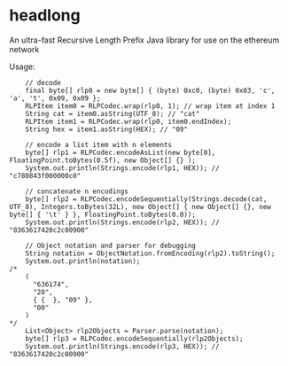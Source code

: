 # headlong
An ultra-fast Recursive Length Prefix Java library for use on the ethereum network

Usage:

        // decode
        final byte[] rlp0 = new byte[] { (byte) 0xc0, (byte) 0x83, 'c', 'a', 't', 0x09, 0x09 };
        RLPItem item0 = RLPCodec.wrap(rlp0, 1); // wrap item at index 1
        String cat = item0.asString(UTF_8); // "cat"
        RLPItem item1 = RLPCodec.wrap(rlp0, item0.endIndex);
        String hex = item1.asString(HEX); // "09"

        // encode a list item with n elements
        byte[] rlp1 = RLPCodec.encodeAsList(new byte[0], FloatingPoint.toBytes(0.5f), new Object[] {} );
        System.out.println(Strings.encode(rlp1, HEX)); // "c780843f000000c0"

        // concatenate n encodings
        byte[] rlp2 = RLPCodec.encodeSequentially(Strings.decode(cat, UTF_8), Integers.toBytes(32L), new Object[] { new Object[] {}, new byte[] { '\t' } }, FloatingPoint.toBytes(0.0));
        System.out.println(Strings.encode(rlp2, HEX)); // "8363617420c2c00900"

        // Object notation and parser for debugging
        String notation = ObjectNotation.fromEncoding(rlp2).toString();
        System.out.println(notation);
    /*
        (
          "636174",
          "20",
          { {  }, "09" },
          "00"
        )
    */
        List<Object> rlp2Objects = Parser.parse(notation);
        byte[] rlp3 = RLPCodec.encodeSequentially(rlp2Objects);
        System.out.println(Strings.encode(rlp3, HEX)); // "8363617420c2c00900"
